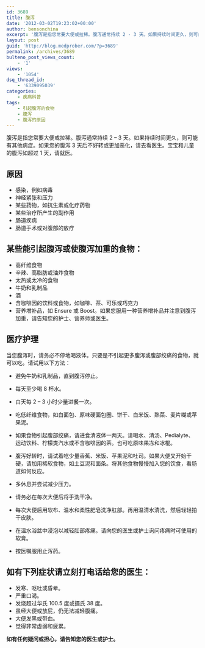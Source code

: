 ```yaml
---
id: 3689
title: 腹泻
date: '2012-03-02T19:23:02+00:00'
author: bensonchina
excerpt: '腹泻是指您常要大便或拉稀。腹泻通常持续 2 - 3 天。如果持续时间更久，则可能有其他病症。如果您的腹泻 3 天后不好转或更加恶化，请去看医生。宝宝和儿童的腹泻如超过 1 天，请就医。'
layout: post
guid: 'http://blog.medprober.com/?p=3689'
permalink: /archives/3689
bulteno_post_views_count:
    - '1'
views:
    - '1054'
dsq_thread_id:
    - '6339095039'
categories:
    - 疾病科普
tags:
    - 引起腹泻的食物
    - 腹泻
    - 腹泻的原因
---
```


腹泻是指您常要大便或拉稀。腹泻通常持续 2 – 3 天。如果持续时间更久，则可能有其他病症。如果您的腹泻 3 天后不好转或更加恶化，请去看医生。宝宝和儿童的腹泻如超过 1 天，请就医。

## 原因

- 感染，例如病毒
- 神经紧张和压力
- 某些药物，如抗生素或化疗药物
- 某些治疗所产生的副作用
- 肠道疾病
- 肠道手术或对腹部的放疗

## 某些能引起腹泻或使腹泻加重的食物：

- 高纤维食物
- 辛辣、高脂肪或油炸食物
- 太热或太冷的食物
- 牛奶和乳制品
- 酒
- 含咖啡因的饮料或食物，如咖啡、茶、可乐或巧克力
- 营养增补品，如 Ensure 或 Boost。如果您服用一种营养增补品并注意到腹泻加重，请告知您的护士、营养师或医生。

## 医疗护理

当您腹泻时，请务必不停地喝液体。只要是不引起更多腹泻或腹部绞痛的食物，就可以吃。请试用以下方法：

- 避免牛奶和乳制品，直到腹泻停止。
- 每天至少喝 8 杯水。
- 白天每 2 – 3 小时少量进餐一次。
- 吃低纤维食物，如白面包、原味硬面包圈、饼干、白米饭、熟菜、麦片糊或苹果泥。
- 如果食物引起腹部绞痛，请进食清液体一两天。请喝水、清汤、Pedialyte、运动饮料、柠檬类汽水或不含咖啡因的茶。也可吃原味果冻和冰棍。
- 腹泻好转时，请试着吃少量香蕉、米饭、苹果泥和吐司。如果大便又开始干硬，请加用稀软食物，如土豆泥和面条。将其他食物慢慢加入您的饮食，看肠道如何反应。

- 多休息并尝试减少压力。
- 请务必在每次大便后将手洗干净。
- 每次大便后用软布、温水和柔性肥皂洗净肛部。再用温清水清洗，然后轻轻拍干皮肤。
- 在温水浴盆中浸泡以减轻肛部疼痛。请向您的医生或护士询问疼痛时可使用的软膏。
- 按医嘱服用止泻药。

## 如有下列症状请立刻打电话给您的医生：

- 发寒、呕吐或昏晕。
- 严重口渴。
- 发烧超过华氏 100.5 度或摄氏 38 度。
- 虽经大便或放屁，仍无法减轻腹痛。
- 大便发黑或带血。
- 觉得非常虚弱和疲累。

**如有任何疑问或担心，请告知您的医生或护士。**